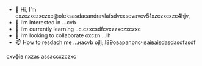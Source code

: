 - 👋 Hi, I’m cxzczxczxczxc@oleksasdacandravlafsdvcxsovavcv51xzczxcxzc4hjv,
- 👀 I’m interested in ...cvb
- 🌱 I’m currently learning ..c.czxcsdfcvxzzxczxczxc
- 💞️ I’m looking to collaborate oxczn ...lh
- 📫 How to resdach me ...иаcvb
ojlj;.l89оварапрясчваіваіsdasdasdfasdf
<!---счмgfsd
oleksandravlasova514/oleksandravlsacasovasda514 is a ✨ special ✨ repository because its `README.md` (this file) appears on your GitHub profile.x
You can click the Preview czxzxclink to take a look at your changes.
--->
cxvфів
nxzas
assaccxzczxc
